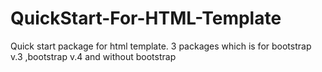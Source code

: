 # QuickStart-For-HTML-Template
Quick start package for html template. 3 packages which is for bootstrap v.3 ,bootstrap v.4 and without bootstrap
